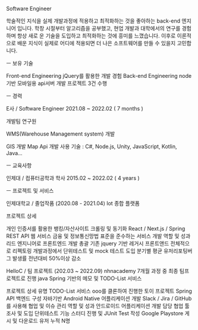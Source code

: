 


Software Engineer

학술적인 지식을 실제 개발과정에 적용하고 최적화하는 것을 좋아하는 back-end 엔지니어 입니다. 
학창 시절부터 알고리즘을 공부했고, 현업 개발과 대학에서의 연구를 경험하며 항상 새로
운 기술을 도입하고 최적화하는 것에 흥미를 느꼈습니다. 이후로 이론적으로 배운 지식이 실제로 어디에 적용되면 더 나은 소프트웨어를 만들 수 있을지 고민합니다.



ㅡ
보유 기술

Front-end Engineering
jQuery를 활용한 개발 경험
Back-end Engineering
node기반 모바일용 api서버 개발 프로젝트 3건 수행

ㅡ
경력

E사 / Software Engineer 
2021.08 ~ 2022.02 ( 7 months )

개발팀 연구원

WMS(Warehouse Management system) 개발

GIS 개발
Map Api 개발
사용 기술 : C#, Node.js, Unity, JavaScript, Kotlin, Java… 

ㅡ
교육사항

인제대 / 컴퓨터공학과 학사
2015.02 ~ 2022.02 ( 4 years )

ㅡ
프로젝트 및 서비스

인제대학교 / 졸업작품 (2020.08 - 2021.04)
Iot 종합 플랫폼

프로젝트 상세 

개인 인증서를 활용한 뱅킹/자산사이트 크롤링 및 동기화 
React / Next.js / Spring REST API 웹 서비스
금융 및 정보통신망법 표준을  준수하는 서비스 개발
역할 및 성과
리드 엔지니어로 프론트엔드 개발 총괄 
기존 jquery 기반 레거시 프론트앤드 전체적으로 리펙토링 
개발과정에서 단위테스트 및 mock 테스트 도입 
분기별 평균 유저리포팅버그 발생률 전년대비 50%이상 감소 


HelloC / 팀 프로젝트 (202.03 ~ 2022.09)
nhnacademy 7개월 과정 중 최종 팀프로젝트로 진행
java Spring 기반의 메모 및 TODO-List 서비스

프로젝트 상세 
유명 TODO-List 서비스 ooo를 클론하여 진행한 토이 프로젝트 
Spring API 백엔드 구성 
자바기반 Android Native 어플리케이션 개발
Slack / Jira / GitHub를 사용해 협업 및 이슈 관리 
역할 및 성과 
안드로이드 어플리케이션 개발 담당
협업 툴 조사 및 도입
단위테스트 기능 스터디 진행 및 JUnit Test 작성
Google Playstore 게시 및 다운로드 유저 누적 N명 
